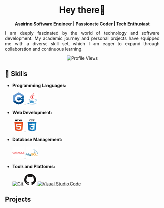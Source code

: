 <h1 align="center">Hey there👋</h1>
<p align="center"><strong>Aspiring Software Engineer | Passionate Coder | Tech Enthusiast</strong></p>

<p align="justify">
I am deeply fascinated by the world of technology and software development. My academic journey and personal projects have equipped me with a diverse skill set, which I am eager to expand through collaboration and continuous learning.
</p>
<p align="center">
  <img src="https://komarev.com/ghpvc/?username=nurhasinahammad&color=blue&style=flat-square" alt="Profile Views">
</p>

## 🧰 Skills
- **Programming Languages:**
   <p align="left"> 
     <a href="https://www.w3schools.com/cpp/" target="_blank" rel="noreferrer"> 
    <img src="https://raw.githubusercontent.com/devicons/devicon/master/icons/cplusplus/cplusplus-original.svg" alt="C++" width="40" height="40"/> 
  </a>
  <a href="https://www.java.com" target="_blank" rel="noreferrer"> 
    <img src="https://raw.githubusercontent.com/devicons/devicon/master/icons/java/java-original.svg" alt="Java" width="40" height="40"/> 
  </a> 
</p>

- **Web Development:**
   <p align="left"> 
     <a href="https://www.w3.org/html/" target="_blank" rel="noreferrer"> 
    <img src="https://raw.githubusercontent.com/devicons/devicon/master/icons/html5/html5-original-wordmark.svg" alt="HTML5" width="40" height="40"/> 
  </a>
  <a href="https://www.w3schools.com/css/" target="_blank" rel="noreferrer"> 
    <img src="https://raw.githubusercontent.com/devicons/devicon/master/icons/css3/css3-original-wordmark.svg" alt="CSS3" width="40" height="40"/> 
  </a> 
</p>

- **Database Management:**
   <p align="left"> <a href="https://www.oracle.com/" target="_blank" rel="noreferrer">
    <img src="https://raw.githubusercontent.com/devicons/devicon/master/icons/oracle/oracle-original.svg" alt="Oracle" width="40" height="40"/> 
  </a>
  <a href="https://www.mysql.com/" target="_blank" rel="noreferrer"> 
    <img src="https://raw.githubusercontent.com/devicons/devicon/master/icons/mysql/mysql-original-wordmark.svg" alt="MySQL" width="40" height="40"/> 
  </a> 
</p>

- **Tools and Platforms:**
   <p align="left"> 
     <a href="https://git-scm.com/" target="_blank" rel="noreferrer"> 
    <img src="https://www.vectorlogo.zone/logos/git-scm/git-scm-icon.svg" alt="Git" width="40" height="40"/> 
  </a>
     <a href="https://github.com/" target="_blank" rel="noreferrer">
       <img src="https://raw.githubusercontent.com/devicons/devicon/master/icons/github/github-original.svg" alt="GitHub" width="40" height="40"/>
     </a>
  <a href="https://code.visualstudio.com/" target="_blank" rel="noreferrer"> 
    <img src="https://worldvectorlogo.com/logos/visual-studio-code-1.svg" alt="Visual Studio Code" width="40" height="40"/> 
  </a> 
</p>

## Projects
